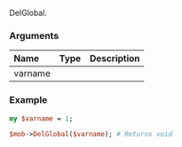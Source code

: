 DelGlobal.
### Arguments
**Name**|**Type**|**Description**
:---|:---|:---
varname||

### Example

```perl
my $varname = 1;

$mob->DelGlobal($varname); # Returns void
```